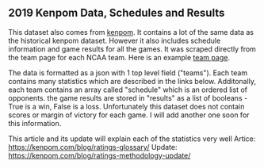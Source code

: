 ## 2019 Kenpom Data, Schedules and Results

This dataset also comes from [kenpom](kenpom.com). It contains a lot of the same data as the historical kenpom dataset. However it also includes schedule information and game results for all the games. It was scraped directly from the team page for each NCAA team. Here is an example [team page](https://kenpom.com/team.php?team=Oklahoma+St.).

The data is formatted as a json with 1 top level field ("teams"). Each team contains many statistics which are described in the links below. Additonally, each team contains an array called "schedule" which is an ordered list of opponents. the game results are stored in "results" as a list of booleans - True is a win, False is a loss. Unfortunately this dataset does not contain scores or margin of victory for each game. I will add another one soon for this information. 


This article and its update will explain each of the statistics very well
Artice: https://kenpom.com/blog/ratings-glossary/
Update: https://kenpom.com/blog/ratings-methodology-update/
